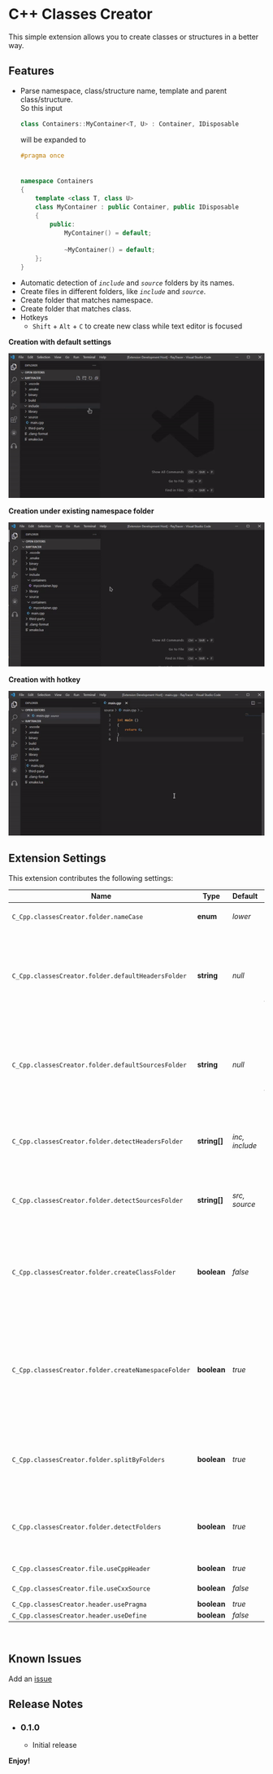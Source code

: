 # C++ Classes Creator

This simple extension allows you to create classes or structures in a better way.

## Features
- Parse namespace, class/structure name, template and parent class/structure.<br>
	So this input
	```C++
	class Containers::MyContainer<T, U> : Container, IDisposable
	```
	will be expanded to
	```C++
	#pragma once


	namespace Containers
	{
		template <class T, class U>
		class MyContainer : public Container, public IDisposable
		{
			public:
				MyContainer() = default;

				~MyContainer() = default;
		};
	}
	```
- Automatic detection of *`include`* and *`source`* folders by its names.
- Create files in different folders, like *`include`* and *`source`*.
- Create folder that matches namespace.
- Create folder that matches class.
- Hotkeys
	- `Shift` + `Alt` + `C` to create new class while text editor is focused

**Creation with default settings**

![Creation](https://github.com/Novaturion/cpp-classes-creator/blob/main/assets/readme/creation_default.gif?raw=true)

**Creation under existing namespace folder**

![Creation](https://github.com/Novaturion/cpp-classes-creator/blob/main/assets/readme/creation_namespace.gif?raw=true)

**Creation with hotkey**

![Creation with hotkey](https://github.com/Novaturion/cpp-classes-creator/blob/main/assets/readme/creation_ask.gif?raw=true)

## Extension Settings

This extension contributes the following settings:

| Name													| Type			| Default			| Description	|
| ---													| ---			| ---				| ---			|
| `C_Cpp.classesCreator.folder.nameCase`				| **enum**		| *lower*			| Which case will be applyed to folders names.	|
| `C_Cpp.classesCreator.folder.defaultHeadersFolder`	| **string**	| *null*			| Specifies the path where the header file will be created. Must be relative to project folder.<br>**Ignored if `splitByFolders` is *false* or creation was called from the context menu**.	|
| `C_Cpp.classesCreator.folder.defaultSourcesFolder`	| **string**	| *null*			| Specifies the path where the source file will be created. Must be relative to project folder.<br>**Ignored if `splitByFolders` is *false* or creation was called from the context menu**.	|
| `C_Cpp.classesCreator.folder.detectHeadersFolder`		| **string[]**	| *inc, include*	| List of headers folders names that can exists in root folder.<br>**Ignored if creation was called from the context menu**.	|
| `C_Cpp.classesCreator.folder.detectSourcesFolder`		| **string[]**	| *src, source*		| List of source folders names that can exists in root folder.<br>**Ignored if creation was called from the context menu**.	|
| `C_Cpp.classesCreator.folder.createClassFolder`		| **boolean**	| *false*			| Create a folder for the class. If `splitByFolders` is *true* and two folders for both source and header files will be created.<br>**Ignored if creation was called from the context menu**.	|
| `C_Cpp.classesCreator.folder.createNamespaceFolder`	| **boolean**	| *true*			| Create a folder for the namespace if doesn't exists in provided path. If `splitByFolders` is *true* and two folders for both source and header files will be created.<br>**Ignored if creation was called from the context menu**.	|
| `C_Cpp.classesCreator.folder.splitByFolders`			| **boolean**	| *true*			| Place header under `defaultHeadersFolder` folder and source file under `defaultSourceFolder`.<br>**Ignored if creation was called from the context menu**.	|
| `C_Cpp.classesCreator.folder.detectFolders`			| **boolean**	| *true*			| Enable detection of *include* and *source* folders based on `detectFoldersHeaders` and `detectFoldersSources` lists.	|
| `C_Cpp.classesCreator.file.useCppHeader`				| **boolean**	| *true*			| Use *.hpp* instead of *.h*.	|
| `C_Cpp.classesCreator.file.useCxxSource`				| **boolean**	| *false*			| Use *.cxx* instead of *.cpp*.	|
| `C_Cpp.classesCreator.header.usePragma`				| **boolean**	| *true*			| Use `#pragma once`.	|
| `C_Cpp.classesCreator.header.useDefine`				| **boolean**	| *false*			| Use `#ifndef`.	|

<br>

## Known Issues

Add an [issue](https://github.com/Novaturion/cpp-classes-creator/issues)

## Release Notes

- ### 0.1.0
	- Initial release

**Enjoy!**
